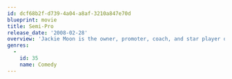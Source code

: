 ```yaml
---
id: dcf68b2f-d739-4a04-a8af-3210a847e70d
blueprint: movie
title: Semi-Pro
release_date: '2008-02-28'
overview: 'Jackie Moon is the owner, promoter, coach, and star player of the Flint Michigan Tropics of the American Basketball Association (ABA). In 1976 before the ABA collapses, the National Basketball Association (NBA) plans to merge with the best teams of the ABA at the end of the season. Only the top four teams will make the move and the worst teams will fold. The Tropics are the worst team in the league and if they want to make it to the NBA, Jackie Moon must rally his team and start winning. The only problem is the fact that Jackie Moon is not really the coach and star basketball player he thinks he is. To keep his team from oblivion and leave his mark in the city, Jackie Moon must inspire his team to win fourth place in the playoffs.'
genres:
  -
    id: 35
    name: Comedy
---
```

